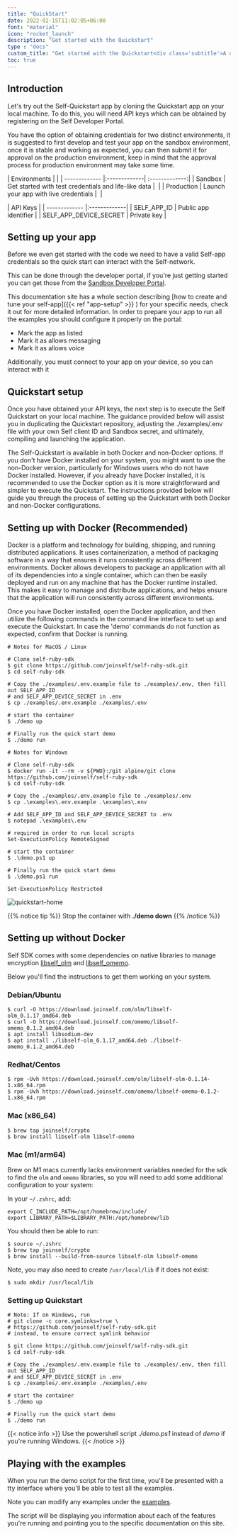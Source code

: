 ```yaml
---
title: "QuickStart"
date: 2022-02-15T11:02:05+06:00
font: "material"
icon: "rocket_launch"
description: "Get started with the Quickstart"
type : "docs"
custom_title: "Get started with the Quickstart<div class='subtitle'>A quick introduction to building with Self</div>"
toc: true
---
```


## Introduction

Let's try out the Self-Quickstart app by cloning the Quickstart app on your local machine. To do this, you will need API keys which can be obtained by registering on the Self Developer Portal.

You have the option of obtaining credentials for two distinct environments, it is suggested to first develop and test your app on the sandbox environment, once it is stable and working as expected, you can then submit it for approval on the production environment, keep in mind that the approval process for production environment may take some time.

| Environments  |   |
| ------------- |:-------------| :-------------:|
| Sandbox       | Get started with test credentials and life-like data | <a href='https://developer.sandbox.joinself.com' targert='_new'><span class='ti-link'></span></a> |
| Production    | Launch your app with live credentials | <a href='https://developer.joinself.com' targert='_new'><span class='ti-link'></span></a> |


| API Keys      |
| ------------- |:-------------|
| SELF_APP_ID      | Public app identifier |
| SELF_APP_DEVICE_SECRET      | Private key |




<!--
TODO: define developer support paths
{{< notice info >}}
  If you get stuck at any point in the Quickstart, help is just a click away! Check the Quickstart <a href='#'>troubleshooting guide</a>, ask other developers in our <a href='https://stackoverflow.com/questions/tagged/joinself'>Stack Overflow community</a> or submit a <a href='#'>Support ticket</a>.
{{< /notice >}}
-->

## Setting up your app

Before we even get started with the code we need to have a valid Self-app credentials so the quick start can interact with the Self-network.

This can be done through the developer portal, if you're just getting started you can get those from the <a href='https://developer.sandbox.joinself.com' targert='_new'>Sandbox Developer Portal</a>. 

This documentation site has a whole section describing [how to create and tune your self-app]({{< ref "app-setup" >}} ) for your specific needs, check it out for more detailed information. 
In order to prepare your app to run all the examples you should configure it properly on the portal:
- Mark the app as listed
- Mark it as allows messaging
- Mark it as allows voice

Additionally, you must connect to your app on your device, so you can interact with it

## Quickstart setup

Once you have obtained your API keys, the next step is to execute the Self Quickstart on your local machine. The guidance provided below will assist you in duplicating the Quickstart repository, adjusting the ./examples/.env file with your own Self client ID and Sandbox secret, and ultimately, compiling and launching the application.

The Self-Quickstart is available in both Docker and non-Docker options. If you don't have Docker installed on your system, you might want to use the non-Docker version, particularly for Windows users who do not have Docker installed. However, if you already have Docker installed, it is recommended to use the Docker option as it is more straightforward and simpler to execute the Quickstart. The instructions provided below will guide you through the process of setting up the Quickstart with both Docker and non-Docker configurations.

## Setting up with Docker (Recommended)

Docker is a platform and technology for building, shipping, and running distributed applications. It uses containerization, a method of packaging software in a way that ensures it runs consistently across different environments. Docker allows developers to package an application with all of its dependencies into a single container, which can then be easily deployed and run on any machine that has the Docker runtime installed. This makes it easy to manage and distribute applications, and helps ensure that the application will run consistently across different environments.

Once you have Docker installed, open the Docker application, and then utilize the following commands in the command line interface to set up and execute the Quickstart. In case the 'demo' commands do not function as expected, confirm that Docker is running. 

```
# Notes for MacOS / Linux

# Clone self-ruby-sdk
$ git clone https://github.com/joinself/self-ruby-sdk.git
$ cd self-ruby-sdk

# Copy the ./examples/.env.example file to ./examples/.env, then fill out SELF_APP_ID 
# and SELF_APP_DEVICE_SECRET in .env
$ cp ./examples/.env.example ./examples/.env

# start the container
$ ./demo up

# Finally run the quick start demo
$ ./demo run
```

```
# Notes for Windows

# Clone self-ruby-sdk
$ docker run -it --rm -v ${PWD}:/git alpine/git clone https://github.com/joinself/self-ruby-sdk
$ cd self-ruby-sdk

# Copy the ./examples/.env.example file to ./examples/.env
$ cp .\examples\.env.example .\examples\.env

# Add SELF_APP_ID and SELF_APP_DEVICE_SECRET to .env
$ notepad .\examples\.env

# required in order to run local scripts
Set-ExecutionPolicy RemoteSigned

# start the container
$ .\demo.ps1 up

# Finally run the quick start demo
$ .\demo.ps1 run

Set-ExecutionPolicy Restricted
```


![quickstart-home](/images/quickstart_tty.png)


{{% notice tip %}}
Stop the container with **./demo down**
{{% /notice %}}


## Setting up without Docker

Self SDK comes with some dependencies on native libraries to manage encryption [libself_olm](github.com/joinself/olm) and [libself_omemo](github.com/joinself/omemo). 

Below you'll find the instructions to get them working on your system.

### Debian/Ubuntu
```
$ curl -O https://download.joinself.com/olm/libself-olm_0.1.17_amd64.deb
$ curl -O https://download.joinself.com/omemo/libself-omemo_0.1.2_amd64.deb
$ apt install libsodium-dev
$ apt install ./libself-olm_0.1.17_amd64.deb ./libself-omemo_0.1.2_amd64.deb
```

### Redhat/Centos
```
$ rpm -Uvh https://download.joinself.com/olm/libself-olm-0.1.14-1.x86_64.rpm
$ rpm -Uvh https://download.joinself.com/omemo/libself-omemo-0.1.2-1.x86_64.rpm
```

### Mac (x86_64)

```
$ brew tap joinself/crypto
$ brew install libself-olm libself-omemo
```

### Mac (m1/arm64)
Brew on M1 macs currently lacks environment variables needed for the sdk to find the `olm` and `omemo` libraries, so you will need to add some additional configuration to your system:

In your `~/.zshrc`, add:
```
export C_INCLUDE_PATH=/opt/homebrew/include/
export LIBRARY_PATH=$LIBRARY_PATH:/opt/homebrew/lib
```

You should then be able to run:
```
$ source ~/.zshrc
$ brew tap joinself/crypto
$ brew install --build-from-source libself-olm libself-omemo
```

Note, you may also need to create `/usr/local/lib` if it does not exist:
```
$ sudo mkdir /usr/local/lib
```

### Setting up Quickstart

```
# Note: If on Windows, run
# git clone -c core.symlinks=true \
# https://github.com/joinself/self-ruby-sdk.git
# instead, to ensure correct symlink behavior

$ git clone https://github.com/joinself/self-ruby-sdk.git
$ cd self-ruby-sdk

# Copy the ./examples/.env.example file to ./examples/.env, then fill out SELF_APP_ID 
# and SELF_APP_DEVICE_SECRET in .env
$ cp ./examples/.env.example ./examples/.env

# start the container
$ ./demo up

# Finally run the quick start demo
$ ./demo run
```

{{< notice info >}}
  Use the powershell script *./demo.ps1* instead of *demo* if you're running Windows.
{{< /notice >}}


## Playing with the examples

When you run the demo script for the first time, you'll be presented with a tty interface where you'll be able to test all the examples.

Note you can modify any examples under the [examples](https://github.com/joinself/self-ruby-sdk/tree/main/examples).

The script will be displaying you information about each of the features you're running and pointing you to the specific documentation on this site.
